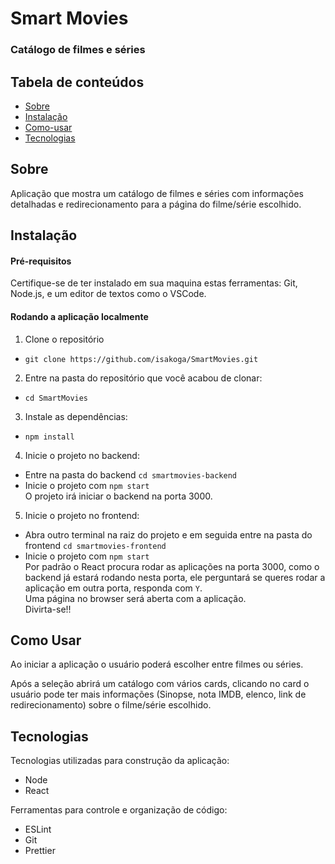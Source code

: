 # Smart Movies  
### Catálogo de filmes e séries  

## Tabela de conteúdos
* [Sobre](https://github.com/isakoga/SmartMovies#Sobre)
* [Instalação](https://github.com/isakoga/SmartMovies#Instalação)
* [Como-usar](https://github.com/isakoga/SmartMovies#Como-usar)
* [Tecnologias](https://github.com/isakoga/SmartMovies#Tecnologias)

## Sobre
Aplicação que mostra um catálogo de filmes e séries com informações detalhadas e redirecionamento para a página do filme/série escolhido.

## Instalação
#### Pré-requisitos
Certifique-se de ter instalado em sua maquina estas ferramentas: Git, Node.js, e um editor de textos como o VSCode.

#### Rodando a aplicação localmente  
1. Clone o repositório  
* ``` git clone https://github.com/isakoga/SmartMovies.git ```  
2. Entre na pasta do repositório que você acabou de clonar:  
* ``` cd SmartMovies ```  
3. Instale as dependências:  
* ``` npm install ```  
4. Inicie o projeto no backend:  
* Entre na pasta do backend ``` cd smartmovies-backend ```  
* Inicie o projeto com ``` npm start ```  
O projeto irá iniciar o backend na porta 3000.  
5. Inicie o projeto no frontend:
* Abra outro terminal na raiz do projeto e em seguida entre na pasta do frontend ``` cd smartmovies-frontend ```  
* Inicie o projeto com ``` npm start ```  
Por padrão o React procura rodar as aplicações na porta 3000, como o backend já estará rodando nesta porta, ele perguntará se queres rodar a aplicação em outra porta, responda com ``` Y ```.  
Uma página no browser será aberta com a aplicação.  
Divirta-se!!  

## Como Usar  

Ao iniciar a aplicação o usuário poderá escolher entre filmes ou séries.  

Após a seleção abrirá um catálogo com vários cards, clicando no card o usuário pode ter mais informações (Sinopse, nota IMDB, elenco, link de redirecionamento) sobre o filme/série escolhido.  

## Tecnologias
Tecnologias utilizadas para construção da aplicação:  
* Node
* React

Ferramentas para controle e organização de código:  
* ESLint
* Git
* Prettier